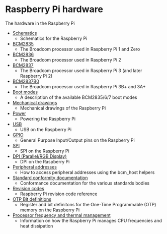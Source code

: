 # Raspberry Pi hardware

The hardware in the Raspberry Pi

- [Schematics](./schematics)
    - Schematics for the Raspberry Pi
- [BCM2835](./bcm2835)
    - The Broadcom processor used in Raspberry Pi 1 and Zero
- [BCM2836](./bcm2836)
    - The Broadcom processor used in Raspberry Pi 2
- [BCM2837](./bcm2837)
    - The Broadcom processor used in Raspberry Pi 3 (and later Raspberry Pi 2)
- [BCM2837B0](./bcm2837b0)
    - The Broadcom processor used in Raspberry Pi 3B+ and 3A+
- [Boot modes](./bootmodes)
    - A description of the available BCM2835/6/7 boot modes
- [Mechanical drawings](./mechanical)
    - Mechanical drawings of the Raspberry Pi
- [Power](./power)
    - Powering the Raspberry Pi
- [USB](./usb)
    - USB on the Raspberry Pi
- [GPIO](./gpio)
    - General Purpose Input/Output pins on the Raspberry Pi
- [SPI](./spi)
    - SPI on the Raspberry Pi
- [DPI (Parallel/RGB Display)](./dpi)
    - DPI on the Raspberry Pi
- [Peripheral addresses](./peripheral_addresses.md)
    - How to access peripheral addresses using the bcm_host helpers
- [Standard conformity documentation](./conformity.md)
    - Conformance documentation for the various standards bodies
- [Revision codes](./revision-codes)
    - Raspberry Pi revision code reference
- [OTP Bit definitions](./otpbits.md)
    - Register and bit definitons for the One-Time Programmable (OTP) memory on the Raspberry Pi
- [Processor frequency and thermal management](./frequency-management.md)
    - Information on how the Raspberry Pi manages CPU frequencies and heat dissipation
